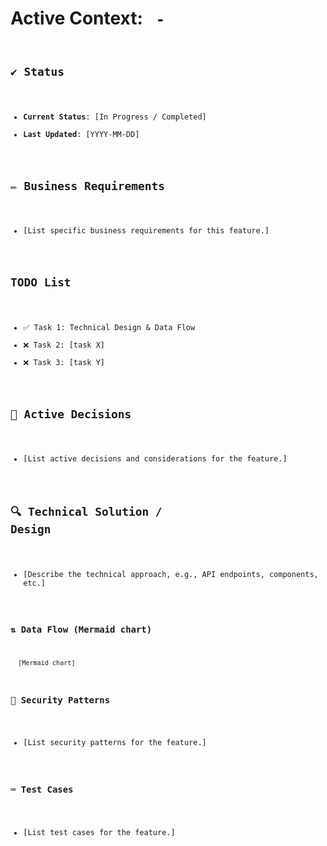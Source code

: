 # Active Context: <code> - <Feature Name>

## ✔️ Status
- **Current Status**: [In Progress / Completed]
- **Last Updated**: [YYYY-MM-DD]

## ✏️ Business Requirements
- [List specific business requirements for this feature.]

## TODO List
- ✅ Task 1: Technical Design & Data Flow
- ❌ Task 2: [task X]
- ❌ Task 3: [task Y]

## 📝 Active Decisions
- [List active decisions and considerations for the feature.]

## 🔍 Technical Solution / Design
- [Describe the technical approach, e.g., API endpoints, components, etc.]

### ⇅ Data Flow (Mermaid chart)
```mermaid
  [Mermaid chart]
```

### 🔏 Security Patterns
- [List security patterns for the feature.]

### ⌨️ Test Cases
- [List test cases for the feature.]
